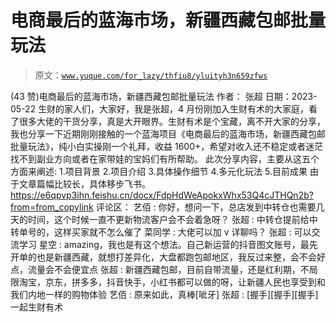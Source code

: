 # 电商最后的蓝海市场，新疆西藏包邮批量玩法

> 原文：[`www.yuque.com/for_lazy/thfiu8/yluityh3n659zfws`](https://www.yuque.com/for_lazy/thfiu8/yluityh3n659zfws)

<ne-h2 id="80baca83" data-lake-id="80baca83"><ne-heading-ext><ne-heading-anchor></ne-heading-anchor><ne-heading-fold></ne-heading-fold></ne-heading-ext><ne-heading-content><ne-text id="u26a66ba7">(43 赞)电商最后的蓝海市场，新疆西藏包邮批量玩法</ne-text></ne-heading-content></ne-h2> <ne-p id="u1510c1e6" data-lake-id="u1510c1e6"><ne-text id="u8cedd564">作者： 张超</ne-text></ne-p> <ne-p id="u520900f2" data-lake-id="u520900f2"><ne-text id="u352ed1b8">日期：2023-05-22</ne-text></ne-p> <ne-p id="u5b3e5bed" data-lake-id="u5b3e5bed"><ne-text id="ub1e7c291">生财的家人们，大家好，我是张超，4 月份刚加入生财有术的大家庭，看了很多大佬的干货分享，真是大开眼界。生财有术是个宝藏，离不开大家的分享，我也分享一下近期刚刚接触的一个蓝海项目《电商最后的蓝海市场，新疆西藏包邮批量玩法》，纯小白实操刚一个礼拜，收益 1600+，希望对</ne-text><ne-text id="u32b1c244" style="background-color: rgb(255, 255, 255);">收入还不稳定或者迷茫找不到副业方向或者在家带娃的宝妈们有所帮助。</ne-text></ne-p> <ne-p id="u22bcdccf" data-lake-id="u22bcdccf"><ne-text id="ua07d0e69">此次分享内容，主要从这五个方面来阐述:</ne-text></ne-p> <ne-p id="u947ba2ce" data-lake-id="u947ba2ce"><ne-text id="u44fdbc6f">1.项目背景</ne-text></ne-p> <ne-p id="u21081a4a" data-lake-id="u21081a4a"><ne-text id="u7bcc908b">2.项目介绍</ne-text></ne-p> <ne-p id="u0c6d708f" data-lake-id="u0c6d708f"><ne-text id="u61741c20">3.具体操作细节</ne-text></ne-p> <ne-p id="ub86fcb9d" data-lake-id="ub86fcb9d"><ne-text id="ud57e4d7f">4.多元化玩法</ne-text></ne-p> <ne-p id="uc5d271dc" data-lake-id="uc5d271dc"><ne-text id="u7233723b">5.目前成果</ne-text></ne-p> <ne-p id="u04efbb36" data-lake-id="u04efbb36"><ne-text id="u1f0cefc6">由于文章篇幅比较长，具体移步飞书。</ne-text></ne-p> <ne-p id="uce00f208" data-lake-id="uce00f208">[<ne-text id="u0e609117">https://e6qpvp3ihn.feishu.cn/docx/FdpHdWeApokxWhx53Q4cJTHQn2b?from=from_copylink</ne-text>](https://e6qpvp3ihn.feishu.cn/docx/FdpHdWeApokxWhx53Q4cJTHQn2b?from=from_copylink)</ne-p> <ne-hole id="uc5299867" data-lake-id="uc5299867"><ne-card data-card-name="hr" data-card-type="block" id="IdtzB" data-event-boundary="card"><ne-p id="uf43436bb" data-lake-id="uf43436bb"><ne-text id="u8d5887a0">评论区：</ne-text></ne-p> <ne-p id="u6bb9ec3e" data-lake-id="u6bb9ec3e"><ne-text id="uc1c15a80">艺佰 : 你好，想问一下，总店发到中转仓也需要几天的时间，这个时候一直不更新物流客户会不会着急呀？</ne-text> <ne-text id="u4a9ef5c1">张超 : 中转仓提前给中转单号的，这样买家就不怎么催了</ne-text> <ne-text id="u611b3ee6">菜同学 : 大佬可以加 v 详聊吗？</ne-text> <ne-text id="u6224c337">张超 : 可以交流学习</ne-text> <ne-text id="uf210f6f2">星空 : amazing，我也是有这个想法。自己新运营的抖音图文账号，最先开单的也是新疆西藏，就想打差异化，大盘都跑包邮地区，我反过来整，会不会好点，流量会不会便宜点</ne-text> <ne-text id="uda431294">张超 : 新疆西藏包邮，目前自带流量，还是红利期，不局限淘宝，京东，拼多多，抖音快手，小红书都可以做的呀，让新疆人民也享受到和我们内地一样的购物体验</ne-text> <ne-text id="u65b4899c">艺佰 : 原来如此，真棒[呲牙]</ne-text> <ne-text id="u2d916ce5">张超 : [握手][握手][握手]一起生财有术</ne-text></ne-p></ne-card></ne-hole>